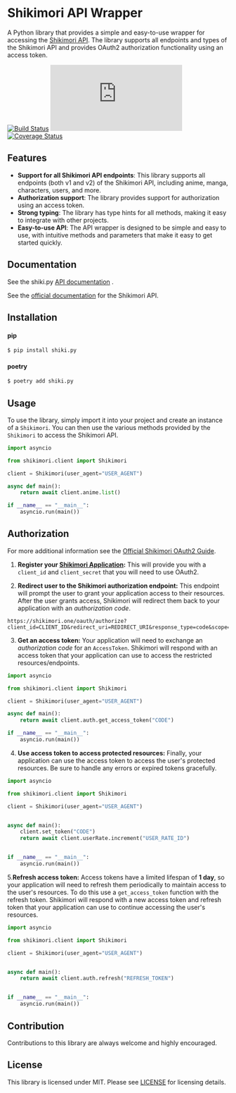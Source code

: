 # Shikimori API Wrapper


A Python library that provides a simple and easy-to-use wrapper for accessing the [Shikimori API](https://shikimori.one/api/doc). The library supports all endpoints and types of the Shikimori API and provides OAuth2 authorization functionality using an access token.

[![Build Status](https://img.shields.io/github/actions/workflow/status/Snayt1k3/shiki.py/build.yml)](https://github.com/Snayt1k3/shiki.py/actions/)
[![License](https://img.shields.io/github/license/snayt1k3/shiki.py)](https://github.com/Snayt1k3/shiki.py/LICENSE)
[![Coverage Status](https://coveralls.io/repos/github/Snayt1k3/shiki.py/badge.svg?branch=master)](https://coveralls.io/github/Snayt1k3/shiki.py?branch=master)

## Features

- **Support for all Shikimori API endpoints**: This library supports all endpoints (both v1 and v2) of the Shikimori API, including anime, manga, characters, users, and more.
- **Authorization support**: The library provides support for authorization using an access token.
- **Strong typing**: The library has type hints for all methods, making it easy to integrate with other projects.
- **Easy-to-use API**: The API wrapper is designed to be simple and easy to use, with intuitive methods and parameters that make it easy to get started quickly.

## Documentation
See the shiki.py [API documentation]() .

See the [official documentation](https://shikimori.one/api/doc) for the Shikimori API.

## Installation
#### pip
```sh
$ pip install shiki.py
```
#### poetry
```sh
$ poetry add shiki.py
```

## Usage
To use the library, simply import it into your project and create an instance of a `Shikimori`. You can then use the various methods provided by the `Shikimori` to access the Shikimori API.

```python
import asyncio

from shikimori.client import Shikimori

client = Shikimori(user_agent="USER_AGENT")

async def main():
    return await client.anime.list()

if __name__ == "__main__":
    asyncio.run(main())
```

## Authorization
For more additional information see the [Official Shikimori OAuth2 Guide](https://shikimori.one/oauth).

1. **Register your [Shikimori Application](https://shikimori.one/oauth/applications):** This will provide you with a `client_id` and `client_secret` that you will need to use OAuth2.

2. **Redirect user to the Shikimori authorization endpoint:** This endpoint will prompt the user to grant your application access to their resources. After the user grants access, Shikimori will redirect them back to your application with an *authorization code*.
```
https://shikimori.one/oauth/authorize?client_id=CLIENT_ID&redirect_uri=REDIRECT_URI&response_type=code&scope=
```

3. **Get an access token:** Your application will need to exchange an *authorization code* for an `AccessToken`. Shikimori will respond with an access token that your application can use to access the restricted resources/endpoints.
```python
import asyncio

from shikimori.client import Shikimori

client = Shikimori(user_agent="USER_AGENT")

async def main():
    return await client.auth.get_access_token("CODE")

if __name__ == "__main__":
    asyncio.run(main())
```

4. **Use access token to access protected resources:** Finally, your application can use the access token to access the user's protected resources. Be sure to handle any errors or expired tokens gracefully.
```python
import asyncio

from shikimori.client import Shikimori

client = Shikimori(user_agent="USER_AGENT")


async def main():
    client.set_token("CODE")
    return await client.userRate.increment("USER_RATE_ID")


if __name__ == "__main__":
    asyncio.run(main())
```

5.**Refresh access token:** Access tokens have a limited lifespan of **1 day**, so your application will need to refresh them periodically to maintain access to the user's resources. To do this use a `get_access_token` function with the refresh token. Shikimori will respond with a new access token and refresh token that your application can use to continue accessing the user's resources.
```python
import asyncio

from shikimori.client import Shikimori

client = Shikimori(user_agent="USER_AGENT")


async def main():
    return await client.auth.refresh("REFRESH_TOKEN")


if __name__ == "__main__":
    asyncio.run(main())
```

## Contribution
Contributions to this library are always welcome and highly encouraged.

## License
This library is licensed under MIT. Please see [LICENSE](https://github.com/Snayt1k3/shiki.py/blob/master/LICENSE) for licensing details.